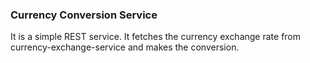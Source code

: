 ### Currency Conversion Service
It is a simple REST service. It fetches the currency exchange rate from currency-exchange-service 
and makes the conversion.
